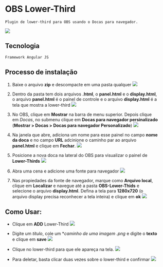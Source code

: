 # OBS Lower-Third
    Plugin de lower-third para OBS usando o Docas para navegador.

![](assets/screenshots/1.jpg)

## Tecnologia
    Framework Angular JS

## Processo de instalação
1. Baixe o arquivo **zip** e descompacte em uma pasta qualquer
![](assets/screenshots/2.jpg)

2. Dentro da pasta tem dois arquivos **.html**, o **panel.html** e o **display.html**, o arquivo  **panel.html** é o painel de controle e o arquivo **display.html** é a tela que mostra a lower-third
![](assets/screenshots/3.jpg)

3. No OBS, clique em **Mostrar** na barra de menu superior. Depois clique em *Docas*, no submenu clique em **Docas para navegador persinalizado** (**Mostrar > Docas > Docas para navegador Personalizado**)
![](assets/screenshots/4.jpg)

4. Na janela que abre, adiciona um nome para esse painel no campo **nome da doca** e no campo **URL** adcinione o caminho par ao arquivo **panel.html** e clique em **Fechar**.
![](assets/screenshots/5.jpg)

5. Posicione a nova doca na lateral do OBS para visualizar o painel de **Lower-Thirds**
![](assets/screenshots/6.jpg)

6. Abra uma cena e adicione uma fonte para navegador
![](assets/screenshots/7.jpg)

7. Nas propiedades da fonte de navegador, marque como **Arquivo local**, clique em **Localizar** e navegue até a pasta **OBS-Lower-Thids** e selecione o arquivo **display.html**. Defina a tela para **1280x720** (o arquivo display precisa reconhecer a tela inteira) e clique em **ok**
![](assets/screenshots/8.jpg)

##  Como Usar:
- Clique em **ADD** Lower-Third
![](assets/screenshots/9.jpg)

- Digite um *título*, cole um **caminho de uma imagem .png* e digite o **texto** e clique em **save**
![](assets/screenshots/10.jpg)

- Clique no lower-third para que ele apareça na tela.
![](assets/screenshots/11.jpg)

- Para deletar, basta clicar duas vezes sobre o lower-third e confirmar
![](assets/screenshots/12.jpg)



 

